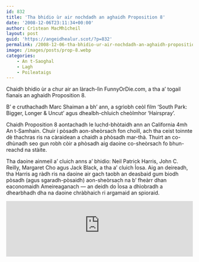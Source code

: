 ```yaml
---
id: 832
title: 'Tha bhidio ùr air nochdadh an aghaidh Proposition 8'
date: '2008-12-06T23:11:34+00:00'
author: Crìstean MacMhìcheil
layout: post
guid: 'https://angeidhealur.scot/?p=832'
permalink: /2008-12-06-tha-bhidio-ur-air-nochdadh-an-aghaidh-proposition-8/
image: /images/posts/prop-8.webp
categories:
    - An t-Saoghal
    - Lagh
    - Poileataigs
---
```


Chaidh bhidio ùr a chur air an làrach-lìn FunnyOrDie.com, a tha a’ togail fianais an aghaidh Proposition 8.

B’ e cruthachadh Marc Shaiman a bh’ ann, a sgrìobh ceòl film ‘South Park: Bigger, Longer &amp; Uncut’ agus dhealbh-chluich cheòlmhor ‘Hairspray’.

Chaidh Proposition 8 aontachadh le luchd-bhòtaidh ann an California 4mh An t-Samhain. Chuir i pòsadh aon-sheòrsach fon choill, ach tha ceist toinnte dè thachras ris na càraidean a chaidh a phòsadh mar-thà. Thuirt an co-dhùnadh seo gun robh còir a phòsadh aig daoine co-sheòrsach fo bhun-reachd na stàite.

Tha daoine ainmeil a’ cluich anns a’ bhidio: Neil Patrick Harris, John C. Reilly, Margaret Cho agus Jack Black, a tha a’ cluich Ìosa. Aig an deireadh, tha Harris ag ràdh ris na daoine air gach taobh an deasbaid gum biodh pòsadh (agus sgaradh-pòsaidh) aon-sheòrsach na b’ fheàrr dhan eaconomaidh Ameireaganach — an deidh do Ìosa a dhìobradh a dhearbhadh dha na daoine chràbhaich ri argamaid an spioraid.

<div class="youtube-wrapper"><iframe allow="accelerometer; autoplay; clipboard-write; encrypted-media; gyroscope; picture-in-picture" allowfullscreen="" frameborder="0" src="https://www.youtube-nocookie.com/embed/B_hyT7_Bx9o" title="YouTube video player" width="100%"></iframe></div>
